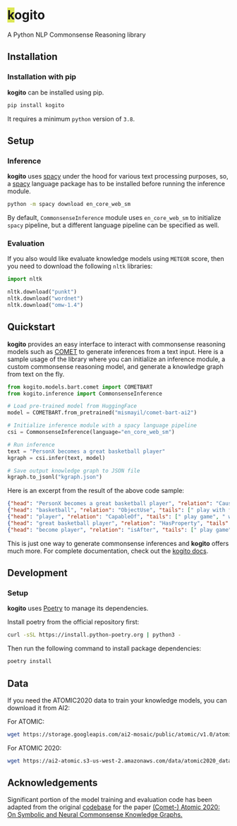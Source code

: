 # <span style="background-color:#dce755">k</span>ogito
A Python NLP Commonsense Reasoning library

## Installation

### Installation with pip
**kogito** can be installed using pip.

```sh
pip install kogito
```

It requires a minimum ``python`` version of ``3.8``.

## Setup

### Inference
**kogito** uses [spacy](https://spacy.io) under the hood for various text processing purposes, so, a [spacy](https://spacy.io) language package has to be installed before running the inference module.

```sh
python -m spacy download en_core_web_sm
``` 
By default, ``CommonsenseInference`` module uses ``en_core_web_sm`` to initialize ``spacy`` pipeline, but a different language pipeline can be specified as well.

### Evaluation
If you also would like evaluate knowledge models using `METEOR` score, then you need to download the following ``nltk`` libraries:
```python
import nltk

nltk.download("punkt")
nltk.download("wordnet")
nltk.download("omw-1.4")
```
## Quickstart
**kogito** provides an easy interface to interact with commonsense reasoning models such as [COMET](https://arxiv.org/abs/2010.05953) to generate inferences from a text input.
Here is a sample usage of the library where you can initialize an inference module, a custom commonsense reasoning model, and generate a knowledge graph from text on the fly.

```python
from kogito.models.bart.comet import COMETBART
from kogito.inference import CommonsenseInference

# Load pre-trained model from HuggingFace
model = COMETBART.from_pretrained("mismayil/comet-bart-ai2")

# Initialize inference module with a spacy language pipeline
csi = CommonsenseInference(language="en_core_web_sm")

# Run inference
text = "PersonX becomes a great basketball player"
kgraph = csi.infer(text, model)

# Save output knowledge graph to JSON file
kgraph.to_jsonl("kgraph.json")
```

Here is an excerpt from the result of the above code sample:

```json
{"head": "PersonX becomes a great basketball player", "relation": "Causes", "tails": [" PersonX practices every day.", " PersonX plays basketball every day", " PersonX practices every day"]}
{"head": "basketball", "relation": "ObjectUse", "tails": [" play with friends", " play basketball with", " play basketball"]}
{"head": "player", "relation": "CapableOf", "tails": [" play game", " win game", " play football"]}
{"head": "great basketball player", "relation": "HasProperty", "tails": [" good at basketball", " good at sports", " very good"]}
{"head": "become player", "relation": "isAfter", "tails": [" play game", " become coach", " play with"]}
```
This is just one way to generate commonsense inferences and **kogito** offers much more. For complete documentation, check out the [kogito docs](https://kogito.readthedocs.io).

## Development

### Setup
**kogito** uses [Poetry](https://python-poetry.org/) to manage its dependencies. 

Install poetry from the official repository first:
```sh
curl -sSL https://install.python-poetry.org | python3 -
```

Then run the following command to install package dependencies:
```sh
poetry install
```

## Data
If you need the ATOMIC2020 data to train your knowledge models, you can download it from AI2:

For ATOMIC:
```sh
wget https://storage.googleapis.com/ai2-mosaic/public/atomic/v1.0/atomic_data.tgz
```

For ATOMIC 2020:
```sh
wget https://ai2-atomic.s3-us-west-2.amazonaws.com/data/atomic2020_data-feb2021.zip
```

## Acknowledgements
Significant portion of the model training and evaluation code has been adapted from the original [codebase](https://github.com/allenai/comet-atomic-2020) for the paper [(Comet-) Atomic 2020: On Symbolic and Neural Commonsense Knowledge Graphs.](https://www.semanticscholar.org/paper/COMET-ATOMIC-2020%3A-On-Symbolic-and-Neural-Knowledge-Hwang-Bhagavatula/e39503e01ebb108c6773948a24ca798cd444eb62)

